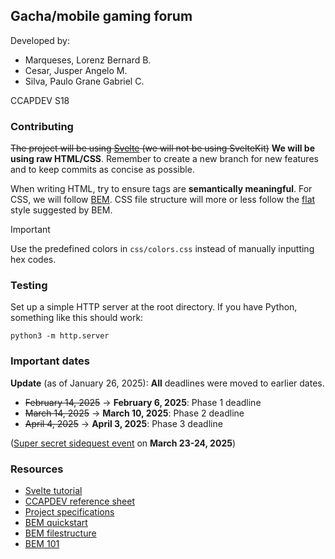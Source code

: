 ## Gacha/mobile gaming forum

Developed by:

-   Marqueses, Lorenz Bernard B.
-   Cesar, Jusper Angelo M.
-   Silva, Paulo Grane Gabriel C.

CCAPDEV S18

### Contributing

~~The project will be using [Svelte](https://svelte.dev/) (we will not be using SvelteKit)~~ **We will be using raw
HTML/CSS**. Remember to create a new branch for new features and to keep commits as concise as possible.

When writing HTML, try to ensure tags are **semantically meaningful**. For CSS, we will follow
[BEM](https://css-tricks.com/bem-101/). CSS file structure will more or less follow the
[flat](https://en.bem.info/methodology/filestructure/#flat) style suggested by BEM.

> [!important]
> Use the predefined colors in `css/colors.css` instead of manually inputting hex codes.

### Testing

Set up a simple HTTP server at the root directory. If you have Python, something like this should work:

```
python3 -m http.server
```

### Important dates

**Update** (as of January 26, 2025): **All** deadlines were moved to earlier dates.

-   ~~February 14, 2025~~ &rarr; **February 6, 2025**: Phase 1 deadline
-   ~~March 14, 2025~~ &rarr; **March 10, 2025**: Phase 2 deadline
-   ~~April 4, 2025~~ &rarr; **April 3, 2025**: Phase 3 deadline

([Super secret sidequest event](https://www.ticketmax.ph/events/cosplay-carnival-2024-day-1/) on **March 23-24, 2025**)

### Resources

-   [Svelte tutorial](https://svelte.dev/tutorial/svelte/welcome-to-svelte)
-   [CCAPDEV reference sheet](https://docs.google.com/spreadsheets/d/1ehfGsFsHNGMHuj-pvkTnjSU1ZDOUt5VOGOHjGiaKVJU/edit?usp=sharing)
-   [Project specifications](https://drive.google.com/file/d/1az8mfMGD-BdeF6clC_3BacXEFRigEDLX/view?usp=sharing)
-   [BEM quickstart](https://css-tricks.com/bem-101/)
-   [BEM filestructure](https://en.bem.info/methodology/filestructure/)
-   [BEM 101](https://css-tricks.com/bem-101/)
